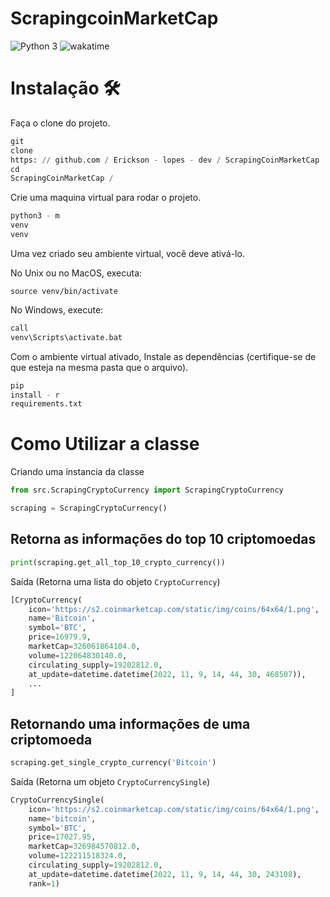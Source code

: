 # ScrapingcoinMarketCap

![Python 3](https://img.shields.io/badge/python-3.10+-blue.svg)
![wakatime](https://wakatime.com/badge/user/541772df-f19f-4145-a40c-cf7ffac73ea5/project/e9f1ce61-e6ae-49ab-8e13-c2243f4cf38e.svg)

# Instalação 🛠️

Faça o clone do projeto.

```python
git
clone
https: // github.com / Erickson - lopes - dev / ScrapingCoinMarketCap
cd
ScrapingCoinMarketCap /
```

Crie uma maquina virtual para rodar o projeto.

```python
python3 - m
venv
venv
```

Uma vez criado seu ambiente virtual, você deve ativá-lo.

No Unix ou no MacOS, executa:

```
source venv/bin/activate
```

No Windows, execute:

```python
call
venv\Scripts\activate.bat
```

Com o ambiente virtual ativado, Instale as dependências (certifique-se de que esteja na mesma pasta que o arquivo).

```python
pip
install - r
requirements.txt
```

# Como Utilizar a classe

Criando uma instancia da classe

```python
from src.ScrapingCryptoCurrency import ScrapingCryptoCurrency

scraping = ScrapingCryptoCurrency()
```

## Retorna as informações do top 10 criptomoedas

```python
print(scraping.get_all_top_10_crypto_currency())
```

Saída (Retorna uma lista do objeto `CryptoCurrency`)

```python
[CryptoCurrency(
    icon='https://s2.coinmarketcap.com/static/img/coins/64x64/1.png',
    name='Bitcoin',
    symbol='BTC',
    price=16979.9,
    marketCap=326061864104.0,
    volume=122064830140.0,
    circulating_supply=19202812.0,
    at_update=datetime.datetime(2022, 11, 9, 14, 44, 30, 468507)),
    ...
]
```

## Retornando uma informações de uma criptomoeda

```python
scraping.get_single_crypto_currency('Bitcoin')
```

Saída (Retorna um objeto `CryptoCurrencySingle`)

```python
CryptoCurrencySingle(
    icon='https://s2.coinmarketcap.com/static/img/coins/64x64/1.png',
    name='bitcoin',
    symbol='BTC',
    price=17027.95,
    marketCap=326984570812.0,
    volume=122211518324.0,
    circulating_supply=19202812.0,
    at_update=datetime.datetime(2022, 11, 9, 14, 44, 30, 243108),
    rank=1)
```